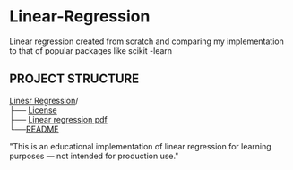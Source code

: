 # Linear-Regression
Linear regression created from scratch and comparing my implementation to that of popular packages like scikit -learn  


 ## PROJECT STRUCTURE      
[Linesr Regression](https://github.com/leta199/Linear-Regression)/  
├── [License](https://github.com/leta199/Linear-Regression/blob/main/LICENSE)  
├── [Linear regression pdf](https://github.com/leta199/Linear-Regression/blob/main/Linear%20regression.pdf)  
└──[README](https://github.com/leta199/Linear-Regression/blob/main/README.md)



"This is an educational implementation of linear regression for learning purposes — not intended for production use."

